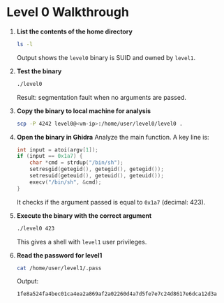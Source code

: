 # Level 0 Walkthrough

1. **List the contents of the home directory**

	```bash
	ls -l
	```

	Output shows the `level0` binary is SUID and owned by `level1`.

2. **Test the binary**

	```bash
	./level0
	```

	Result: segmentation fault when no arguments are passed.

3. **Copy the binary to local machine for analysis**

	```bash
	scp -P 4242 level0@<vm-ip>:/home/user/level0/level0 .
	```

4. **Open the binary in Ghidra**
	Analyze the main function. A key line is:

	```c
	int input = atoi(argv[1]);
	if (input == 0x1a7) {
		char *cmd = strdup("/bin/sh");
		setresgid(getegid(), getegid(), getegid());
		setresuid(geteuid(), geteuid(), geteuid());
		execv("/bin/sh", &cmd);
	}
	```

	It checks if the argument passed is equal to `0x1a7` (decimal: 423).

5. **Execute the binary with the correct argument**

	```bash
	./level0 423
	```

	This gives a shell with `level1` user privileges.

6. **Read the password for level1**

	```bash
	cat /home/user/level1/.pass
	```

	Output:

	```
	1fe8a524fa4bec01ca4ea2a869af2a02260d4a7d5fe7e7c24d8617e6dca12d3a
	```
